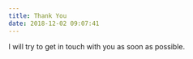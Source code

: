 ```yaml
---
title: Thank You
date: 2018-12-02 09:07:41
---
```

I will try to get in touch with you as soon as possible. 

